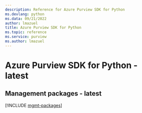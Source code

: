```yaml
---
description: Reference for Azure Purview SDK for Python
ms.devlang: python
ms.data: 09/21/2022
author: lmazuel
title: Azure Purview SDK for Python
ms.topic: reference
ms.service: purview
ms.author: lmazuel
---
```

# Azure Purview SDK for Python - latest

## Management packages - latest
[!INCLUDE [mgmt-packages](purview-mgmt-index.md)]